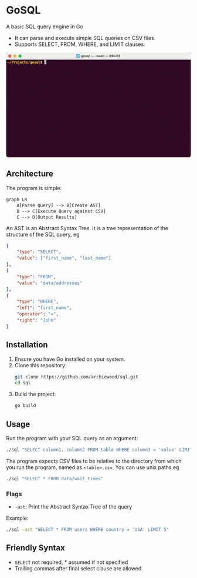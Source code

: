 # GoSQL

A basic SQL query engine in Go 
- It can parse and execute simple SQL queries on CSV files
- Supports SELECT, FROM, WHERE, and LIMIT clauses.

![Terminal Demo](img/terminal.gif)

## Architecture

The program is simple:
```mermaid
graph LR
    A[Parse Query] --> B[Create AST]
    B --> C[Execute Query against CSV]
    C --> D[Output Results]
```

An AST is an Abstract Syntax Tree. It is a tree representation of the structure of the SQL query, eg

```json
{
    "type": "SELECT",
    "value": ["first_name", "last_name"]
},
{
    "type": "FROM",
    "value": "data/addresses"
},
{
    "type": "WHERE",
    "left": "first_name",
    "operator": "=",
    "right": "John"
}
```


## Installation

1. Ensure you have Go installed on your system.
2. Clone this repository:
   ```bash
   git clone https://github.com/archiewood/sql.git
   cd sql
   ```
3. Build the project:
   ```bash
   go build
   ```

## Usage

Run the program with your SQL query as an argument:

```bash
./sql "SELECT column1, column2 FROM table WHERE column3 = 'value' LIMIT 10"
```

The program expects CSV files to be relative to the directory from which you run the program, named as `<table>.csv`. You can use unix paths eg 

```bash
./sql "SELECT * FROM data/wait_times"
```

### Flags

- `-ast`: Print the Abstract Syntax Tree of the query

Example:
```bash
./sql -ast "SELECT * FROM users WHERE country = 'USA' LIMIT 5"
```

## Friendly Syntax
- `SELECT` not required, * assumed if not specified
- Trailing commas after final select clause are allowed